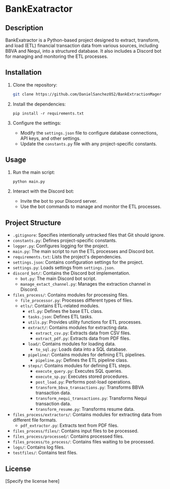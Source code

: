 # BankExatractor

## Description

BankExatractor is a Python-based project designed to extract, transform, and load (ETL) financial transaction data from various sources, including BBVA and Nequi, into a structured database. It also includes a Discord bot for managing and monitoring the ETL processes.

## Installation

1.  Clone the repository:

    ```bash
    git clone https://github.com/DanielSanchez052/BankExtractionMager
    ```

2.  Install the dependencies:

    ```bashsum(credits) 
    pip install -r requirements.txt
    ```

3.  Configure the settings:

    *   Modify the `settings.json` file to configure database connections, API keys, and other settings.
    *   Update the `constants.py` file with any project-specific constants.

## Usage

1.  Run the main script:

    ```bash
    python main.py
    ```

2.  Interact with the Discord bot:

    *   Invite the bot to your Discord server.
    *   Use the bot commands to manage and monitor the ETL processes.

## Project Structure

*   `.gitignore`: Specifies intentionally untracked files that Git should ignore.
*   `constants.py`: Defines project-specific constants.
*   `logger.py`: Configures logging for the project.
*   `main.py`: The main script to run the ETL processes and Discord bot.
*   `requirements.txt`: Lists the project's dependencies.
*   `settings.json`: Contains configuration settings for the project.
*   `settings.py`: Loads settings from `settings.json`.
*   `discord_bot/`: Contains the Discord bot implementation.
    *   `bot.py`: The main Discord bot script.
    *   `manage_extact_channel.py`: Manages the extraction channel in Discord.
*   `files_process/`: Contains modules for processing files.
    *   `file_processor.py`: Processes different types of files.
    *   `etls/`: Contains ETL-related modules.
        *   `etl.py`: Defines the base ETL class.
        *   `tasks.json`: Defines ETL tasks.
        *   `utils.py`: Provides utility functions for ETL processes.
        *   `extract/`: Contains modules for extracting data.
            *   `extract_csv.py`: Extracts data from CSV files.
            *   `extract_pdf.py`: Extracts data from PDF files.
        *   `load/`: Contains modules for loading data.
            *   `to_sql.py`: Loads data into a SQL database.
        *   `pipeline/`: Contains modules for defining ETL pipelines.
            *   `pipeline.py`: Defines the ETL pipeline class.
        *   `steps/`: Contains modules for defining ETL steps.
            *   `execute_query.py`: Executes SQL queries.
            *   `execute_sp.py`: Executes stored procedures.
            *   `post_load.py`: Performs post-load operations.
            *   `transform_bbva_transactions.py`: Transforms BBVA transaction data.
            *   `transform_nequi_transactions.py`: Transforms Nequi transaction data.
            *   `transform_resume.py`: Transforms resume data.
*   `files_process/extractors/`: Contains modules for extracting data from different file formats.
    *   `pdf_extractor.py`: Extracts text from PDF files.
*   `files_process/files/`: Contains input files to be processed.
*   `files_process/processed/`: Contains processed files.
*   `files_process/to_process/`: Contains files waiting to be processed.
*   `logs/`: Contains log files.
*   `testfiles/`: Contains test files.

## License

[Specify the license here]

